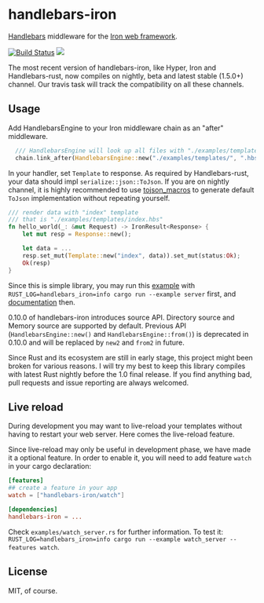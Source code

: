 handlebars-iron
===============

[Handlebars](https://github.com/sunng87/handlebars-rust) middleware
for the [Iron web framework](http://ironframework.io).

[![Build
Status](https://travis-ci.org/sunng87/handlebars-iron.svg?branch=master)](https://travis-ci.org/sunng87/handlebars-iron)
[![](http://meritbadge.herokuapp.com/handlebars-iron)](https://crates.io/crates/handlebars-iron)

The most recent version of handlebars-iron, like Hyper, Iron and
Handlebars-rust, now compiles on nightly, beta and latest stable (1.5.0+) channel. Our
travis task will track the compatibility on all these channels.

## Usage

Add HandlebarsEngine to your Iron middleware chain as an "after"
middleware.

```rust
  /// HandlebarsEngine will look up all files with "./examples/templates/**/*.hbs"
  chain.link_after(HandlebarsEngine::new("./examples/templates/", ".hbs"));
```

In your handler, set `Template` to response. As required by
Handlebars-rust, your data should impl `serialize::json::ToJson`. If
you are on nightly channel, it is highly recommended to use
[tojson_macros](https://github.com/sunng87/tojson_macros) to generate
default `ToJson` implementation without repeating yourself.

```rust
/// render data with "index" template
/// that is "./examples/templates/index.hbs"
fn hello_world(_: &mut Request) -> IronResult<Response> {
    let mut resp = Response::new();

    let data = ...
    resp.set_mut(Template::new("index", data)).set_mut(status:Ok);
    Ok(resp)
}
```

Since this is simple library, you may run this
[example](https://github.com/sunng87/handlebars-iron/blob/master/examples/server.rs)
with `RUST_LOG=handlebars_iron=info cargo run --example server`
first, and [documentation](http://sunng.info/handlebars-iron/)
then.

0.10.0 of handlebars-iron introduces source API. Directory source and
Memory source are supported by default. Previous API
(`HandlebarsEngine::new()` and `HandlebarsEngine::from()`) is
deprecated in 0.10.0 and will be replaced by `new2` and `from2` in
future.

Since Rust and its ecosystem are still in early stage, this
project might been broken for various reasons. I will try my best to
keep this library compiles with latest Rust nightly before the 1.0
final release. If you find anything bad, pull requests and issue reporting
are always welcomed.

## Live reload

During development you may want to live-reload your templates without
having to restart your web server. Here comes the live-reload
feature.

Since live-reload may only be useful in development phase, we have
made it a optional feature. In order to enable it, you will need to
add feature `watch` in your cargo declaration:

```toml
[features]
## create a feature in your app
watch = ["handlebars-iron/watch"]

[dependencies]
handlebars-iron = ...
```

Check `examples/watch_server.rs` for further information. To test it:
`RUST_LOG=handlebars_iron=info cargo run --example watch_server
--features watch`.

## License

MIT, of course.
